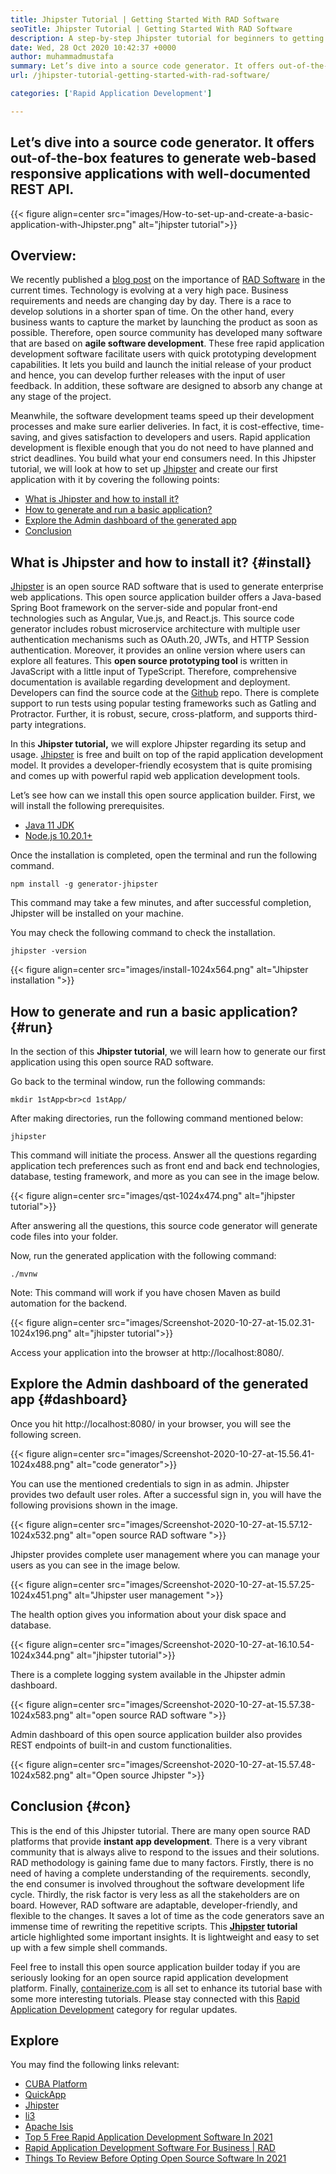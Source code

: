 ```yaml
---
title: Jhipster Tutorial | Getting Started With RAD Software
seoTitle: Jhipster Tutorial | Getting Started With RAD Software
description: A step-by-step Jhipster tutorial for beginners to getting started. Follow this article to set up the first application with open source Jhipster RAD software.
date: Wed, 28 Oct 2020 10:42:37 +0000
author: muhammadmustafa
summary: Let’s dive into a source code generator. It offers out-of-the-box features to generate web-based responsive applications with well-documented REST API.
url: /jhipster-tutorial-getting-started-with-rad-software/

categories: ['Rapid Application Development']

---
```

## Let’s dive into a source code generator. It offers out-of-the-box features to generate web-based responsive applications with well-documented REST API.

{{< figure align=center src="images/How-to-set-up-and-create-a-basic-application-with-Jhipster.png" alt="jhipster tutorial">}}  

## Overview:

We recently published a [blog post][1] on the importance of [RAD Software][2] in the current times. Technology is evolving at a very high pace. Business requirements and needs are changing day by day. There is a race to develop solutions in a shorter span of time. On the other hand, every business wants to capture the market by launching the product as soon as possible. Therefore, open source community has developed many software that are based on **agile software development**. These free rapid application development software facilitate users with quick prototyping development capabilities. It lets you build and launch the initial release of your product and hence, you can develop further releases with the input of user feedback. In addition, these software are designed to absorb any change at any stage of the project. 

Meanwhile, the software development teams speed up their development processes and make sure earlier deliveries. In fact, it is cost-effective, time-saving, and gives satisfaction to developers and users. Rapid application development is flexible enough that you do not need to have planned and strict deadlines. You build what your end consumers need. In this Jhipster tutorial, we will look at how to set up [Jhipster][3] and create our first application with it by covering the following points:

  * [What is Jhipster and how to install it?][4]
  * [How to generate and run a basic application?][5]
  * [Explore the Admin dashboard of the generated app][6]
  * [Conclusion][7]

## What is Jhipster and how to install it? {#install}

[Jhipster][3] is an open source RAD software that is used to generate enterprise web applications. This open source application builder offers a Java-based Spring Boot framework on the server-side and popular front-end technologies such as Angular, Vue.js, and React.js. This source code generator includes robust microservice architecture with multiple user authentication mechanisms such as OAuth.20, JWTs, and HTTP Session authentication. Moreover, it provides an online version where users can explore all features. This **open source prototyping tool** is written in JavaScript with a little input of TypeScript. Therefore, comprehensive documentation is available regarding development and deployment. Developers can find the source code at the [Github][8] repo. There is complete support to run tests using popular testing frameworks such as Gatling and Protractor. Further, it is robust, secure, cross-platform, and supports third-party integrations.

In this **Jhipster tutorial,** we will explore Jhipster regarding its setup and usage. [Jhipster][3] is free and built on top of the rapid application development model. It provides a developer-friendly ecosystem that is quite promising and comes up with powerful rapid web application development tools.

Let’s see how can we install this open source application builder. First, we will install the following prerequisites.

  * [Java 11 JDK][9]
  * [Node.js 10.20.1+][10]

Once the installation is completed, open the terminal and run the following command.

`npm install -g generator-jhipster`

This command may take a few minutes, and after successful completion, Jhipster will be installed on your machine. 

You may check the following command to check the installation.

`jhipster -version`

{{< figure align=center src="images/install-1024x564.png" alt="Jhipster installation ">}}  

## How to generate and run a basic application? {#run}

In the section of this **Jhipster tutorial**, we will learn how to generate our first application using this open source RAD software. 

Go back to the terminal window, run the following commands:

`mkdir 1stApp<br>cd 1stApp/`

After making directories, run the following command mentioned below:

`jhipster`

This command will initiate the process. Answer all the questions regarding application tech preferences such as front end and back end technologies, database, testing framework, and more as you can see in the image below.

{{< figure align=center src="images/qst-1024x474.png" alt="jhipster tutorial">}}  

After answering all the questions, this source code generator will generate code files into your folder. 

Now, run the generated application with the following command:

`./mvnw`

Note: This command will work if you have chosen Maven as build automation for the backend. 

{{< figure align=center src="images/Screenshot-2020-10-27-at-15.02.31-1024x196.png" alt="jhipster tutorial">}}  

Access your application into the browser at http://localhost:8080/.

## Explore the Admin dashboard of the generated app {#dashboard}

Once you hit http://localhost:8080/ in your browser, you will see the following screen.

{{< figure align=center src="images/Screenshot-2020-10-27-at-15.56.41-1024x488.png" alt="code generator">}}  

You can use the mentioned credentials to sign in as admin. Jhipster provides two default user roles. After a successful sign in, you will have the following provisions shown in the image. 

{{< figure align=center src="images/Screenshot-2020-10-27-at-15.57.12-1024x532.png" alt="open source RAD software ">}}  

Jhipster provides complete user management where you can manage your users as you can see in the image below. 

{{< figure align=center src="images/Screenshot-2020-10-27-at-15.57.25-1024x451.png" alt="Jhipster user management ">}}  

The health option gives you information about your disk space and database.

{{< figure align=center src="images/Screenshot-2020-10-27-at-16.10.54-1024x344.png" alt="jhipster tutorial">}}  

There is a complete logging system available in the Jhipster admin dashboard.

{{< figure align=center src="images/Screenshot-2020-10-27-at-15.57.38-1024x583.png" alt="open source RAD software ">}}  

Admin dashboard of this open source application builder also provides REST endpoints of built-in and custom functionalities.

{{< figure align=center src="images/Screenshot-2020-10-27-at-15.57.48-1024x582.png" alt="Open source Jhipster ">}}  

## Conclusion {#con}

This is the end of this Jhipster tutorial. There are many open source RAD platforms that provide **instant app development**. There is a very vibrant community that is always alive to respond to the issues and their solutions. RAD methodology is gaining fame due to many factors. Firstly, there is no need of having a complete understanding of the requirements. secondly, the end consumer is involved throughout the software development life cycle. Thirdly, the risk factor is very less as all the stakeholders are on board. However, RAD software are adaptable, developer-friendly, and flexible to the changes. It saves a lot of time as the code generators save an immense time of rewriting the repetitive scripts. This **[Jhipster][3] tutorial** article highlighted some important insights. It is lightweight and easy to set up with a few simple shell commands. 

Feel free to install this open source application builder today if you are seriously looking for an open source rapid application development platform. Finally, [containerize.com][11] is all set to enhance its tutorial base with some more interesting tutorials. Please stay connected with this [Rapid Application Development][2] category for regular updates.

## Explore

You may find the following links relevant:

  * [CUBA Platform][12]
  * [QuickApp][13]
  * [Jhipster][3]
  * [li3][14]
  * [Apache Isis][15]
  * [Top 5 Free Rapid Application Development Software In 2021][16]
  * [Rapid Application Development Software For Business | RAD][17]
  * [Things To Review Before Opting Open Source Software In 2021][18]

 [1]: https://blog.containerize.com/2020/10/23/how-rad-software-can-help-you-to-grow-business-to-next-level/
 [2]: https://products.containerize.com/rad
 [3]: https://products.containerize.com/rad/jhipster
 [4]: #install
 [5]: #run
 [6]: #dashboard
 [7]: #con
 [8]: https://github.com/jhipster/generator-jhipster
 [9]: https://www.oracle.com/java/technologies/javase-jdk11-downloads.html
 [10]: https://nodejs.org/en/
 [11]: https://www.containerize.com/
 [12]: https://products.containerize.com/rad/cuba
 [13]: https://products.containerize.com/rad/quickapp
 [14]: https://products.containerize.com/rad/li3
 [15]: https://products.containerize.com/rad/apache-isis
 [16]: https://blog.containerize.com/rapid-application-development/top-5-free-rapid-application-development-software-in-2021/

 [17]: https://blog.containerize.com/rapid-application-development/rapid-application-development-software-for-business-rad/

 [18]: https://blog.containerize.com/cmdb-software/things-to-review-before-opting-open-source-software-in-2021/
